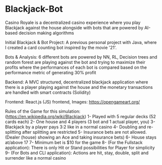 # Blackjack-Bot

Casino Royale is a decentralized casino experience where you play Blackjack against the house alongside with bots that are powered by AI-based decision making algorithms

Initial Blackjack & Bot Project: A previous personal project with Java, where I created a card counting bot
inspired by the movie '21'.

Bots & Analysis: 6 different bots are powered by NN, RL, Decision trees and random forest are playing against the bot and trying to maximize their profits where the performances of each bot is compared based on the performance metric of generating 30% profit

Backend: A MVC structured, decentralized blackjack application where there is a player playing against
the house and the monetary transactions are handled with smart contracts (Solidity)

Frontend: React.js (JS) frontend, Images: https://opengameart.org/


Rules of the Game for this simulation: (https://en.wikipedia.org/wiki/Blackjack)
1- Played with 5 regular decks (52 cards each)
2- One house and 4 players (3 bot and 1 actual player, you)
3- Blackjack by a player pays 3:2 like in a normal casino
4- Doubling and re-splitting after splitting are restricted
5- Insurance bets are not allowed. (Dealer (house) showing an Ace and taking insurance bets)
6- House stays at/above 17
7- Minimum bet is $10 for the game
8- (For the Fullstack application): There is only Hit or Stand possibilities for Player for simplicity
9- (For Bots and CLI application): Actions are hit, stay, double, split and surrender like a normal casino